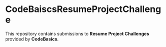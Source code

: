 # CodeBaiscsResumeProjectChallenge

This repository contains submissions to **Resume Project Challenges** provided by **CodeBasics**.

